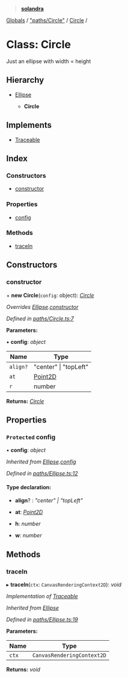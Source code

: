> **[solandra](../README.md)**

[Globals](../README.md) / ["paths/Circle"](../modules/_paths_circle_.md) / [Circle](_paths_circle_.circle.md) /

# Class: Circle

Just an ellipse with width = height

## Hierarchy

* [Ellipse](_paths_ellipse_.ellipse.md)

  * **Circle**

## Implements

* [Traceable](../interfaces/_paths_index_.traceable.md)

## Index

### Constructors

* [constructor](_paths_circle_.circle.md#constructor)

### Properties

* [config](_paths_circle_.circle.md#protected-config)

### Methods

* [traceIn](_paths_circle_.circle.md#tracein)

## Constructors

###  constructor

\+ **new Circle**(`config`: object): *[Circle](_paths_circle_.circle.md)*

*Overrides [Ellipse](_paths_ellipse_.ellipse.md).[constructor](_paths_ellipse_.ellipse.md#constructor)*

*Defined in [paths/Circle.ts:7](https://github.com/jamesporter/solandra/blob/0b8a323/src/lib/paths/Circle.ts#L7)*

**Parameters:**

▪ **config**: *object*

Name | Type |
------ | ------ |
`align?` | "center" \| "topLeft" |
`at` | [Point2D](../modules/_types_sol_.md#point2d) |
`r` | number |

**Returns:** *[Circle](_paths_circle_.circle.md)*

## Properties

### `Protected` config

• **config**: *object*

*Inherited from [Ellipse](_paths_ellipse_.ellipse.md).[config](_paths_ellipse_.ellipse.md#protected-config)*

*Defined in [paths/Ellipse.ts:12](https://github.com/jamesporter/solandra/blob/0b8a323/src/lib/paths/Ellipse.ts#L12)*

#### Type declaration:

* **align**? : *"center" | "topLeft"*

* **at**: *[Point2D](../modules/_types_sol_.md#point2d)*

* **h**: *number*

* **w**: *number*

## Methods

###  traceIn

▸ **traceIn**(`ctx`: `CanvasRenderingContext2D`): *void*

*Implementation of [Traceable](../interfaces/_paths_index_.traceable.md)*

*Inherited from [Ellipse](_paths_ellipse_.ellipse.md)*

*Defined in [paths/Ellipse.ts:19](https://github.com/jamesporter/solandra/blob/0b8a323/src/lib/paths/Ellipse.ts#L19)*

**Parameters:**

Name | Type |
------ | ------ |
`ctx` | `CanvasRenderingContext2D` |

**Returns:** *void*